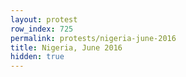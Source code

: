 ```yaml
---
layout: protest
row_index: 725
permalink: protests/nigeria-june-2016
title: Nigeria, June 2016
hidden: true
---
```

